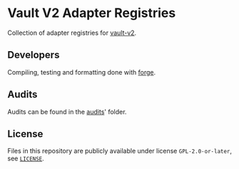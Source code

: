 # Vault V2 Adapter Registries

Collection of adapter registries for [vault-v2](https://github.com/morpho-org/vault-v2).

## Developers

Compiling, testing and formatting done with [forge](https://book.getfoundry.sh/).

## Audits

Audits can be found in the [audits](./audits/)' folder.

## License

Files in this repository are publicly available under license `GPL-2.0-or-later`, see [`LICENSE`](./LICENSE).